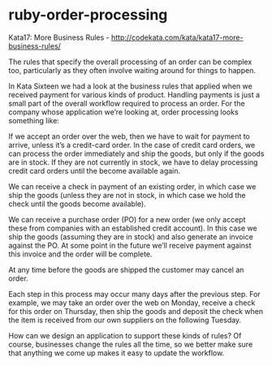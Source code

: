 # ruby-order-processing

Kata17: More Business Rules - http://codekata.com/kata/kata17-more-business-rules/

The rules that specify the overall processing of an order can be complex too, particularly as they often involve waiting around for things to happen.

In Kata Sixteen we had a look at the business rules that applied when we received payment for various kinds of product. Handling payments is just a small part of the overall workflow required to process an order. For the company whose application we’re looking at, order processing looks something like:

If we accept an order over the web, then we have to wait for payment to arrive, unless it’s a credit-card order. In the case of credit card orders, we can process the order immediately and ship the goods, but only if the goods are in stock. If they are not currently in stock, we have to delay processing credit card orders until the become available again.

We can receive a check in payment of an existing order, in which case we ship the goods (unless they are not in stock, in which case we hold the check until the goods become available).

We can receive a purchase order (PO) for a new order (we only accept these from companies with an established credit account). In this case we ship the goods (assuming they are in stock) and also generate an invoice against the PO. At some point in the future we’ll receive payment against this invoice and the order will be complete.

At any time before the goods are shipped the customer may cancel an order.

Each step in this process may occur many days after the previous step. For example, we may take an order over the web on Monday, receive a check for this order on Thursday, then ship the goods and deposit the check when the item is received from our own suppliers on the following Tuesday.

How can we design an application to support these kinds of rules? Of course, businesses change the rules all the time, so we better make sure that anything we come up makes it easy to update the workflow.
